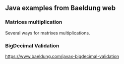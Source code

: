 ## Java examples from Baeldung web

### Matrices multiplication

Several ways for matrixes multiplications.

### BigDecimal Validation

https://www.baeldung.com/javax-bigdecimal-validation
